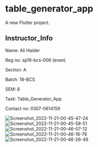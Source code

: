 # table_generator_app

A new Flutter project.

## Instructor_Info

Name: Ali Haider

Reg no: sp19-bcs-006 (even)

Section: A

Batch: 18-BCS

SEM: 8

Task: Table_Generator_App

Contact no: 0307-0614159

![Screenshot_2022-11-21-00-45-47-24](https://user-images.githubusercontent.com/114726530/202922886-5f9cc18f-955a-4a33-970d-acb54e31de87.jpg)
![Screenshot_2022-11-21-00-45-58-51](https://user-images.githubusercontent.com/114726530/202922896-a85dfe5a-2fda-4b83-a22d-75fbaf17863c.jpg)
![Screenshot_2022-11-21-00-46-07-12](https://user-images.githubusercontent.com/114726530/202922955-cc075034-db1b-4a16-83d5-730dee007e82.jpg)
![Screenshot_2022-11-21-00-46-16-76](https://user-images.githubusercontent.com/114726530/202922970-ff985fdf-90e7-4da2-afa1-80bd02ad01f3.jpg)
![Screenshot_2022-11-21-00-46-26-49](https://user-images.githubusercontent.com/114726530/202922977-5f2ae39e-eb15-445e-ac2e-33d7eac43ee3.jpg)
